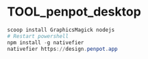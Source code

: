 # TOOL_penpot_desktop


```powershell
scoop install GraphicsMagick nodejs
# Restart powershell
npm install -g nativefier
nativefier https://design.penpot.app
```
